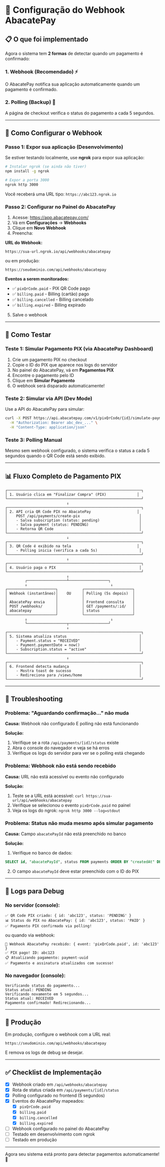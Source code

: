 # 🥑 Configuração do Webhook AbacatePay

## 📋 O que foi implementado

Agora o sistema tem **2 formas** de detectar quando um pagamento é confirmado:

### 1. **Webhook (Recomendado)** ⚡
O AbacatePay notifica sua aplicação automaticamente quando um pagamento é confirmado.

### 2. **Polling (Backup)** 🔄
A página de checkout verifica o status do pagamento a cada 5 segundos.

---

## 🔧 Como Configurar o Webhook

### Passo 1: Expor sua aplicação (Desenvolvimento)

Se estiver testando localmente, use **ngrok** para expor sua aplicação:

```bash
# Instalar ngrok (se ainda não tiver)
npm install -g ngrok

# Expor a porta 3000
ngrok http 3000
```

Você receberá uma URL tipo: `https://abc123.ngrok.io`

### Passo 2: Configurar no Painel do AbacatePay

1. Acesse: https://app.abacatepay.com/
2. Vá em **Configurações** → **Webhooks**
3. Clique em **Novo Webhook**
4. Preencha:

**URL do Webhook:**
```
https://sua-url.ngrok.io/api/webhooks/abacatepay
```
ou em produção:
```
https://seudominio.com/api/webhooks/abacatepay
```

**Eventos a serem monitorados:**
- ✅ `pixQrCode.paid` - PIX QR Code pago
- ✅ `billing.paid` - Billing (cartão) pago
- ✅ `billing.cancelled` - Billing cancelado
- ✅ `billing.expired` - Billing expirado

5. Salve o webhook

---

## 🧪 Como Testar

### Teste 1: Simular Pagamento PIX (via AbacatePay Dashboard)

1. Crie um pagamento PIX no checkout
2. Copie o ID do PIX que aparece nos logs do servidor
3. No painel do AbacatePay, vá em **Pagamentos PIX**
4. Encontre o pagamento pelo ID
5. Clique em **Simular Pagamento**
6. O webhook será disparado automaticamente!

### Teste 2: Simular via API (Dev Mode)

Use a API do AbacatePay para simular:

```bash
curl -X POST https://api.abacatepay.com/v1/pixQrCode/{id}/simulate-payment \
  -H "Authorization: Bearer abc_dev_..." \
  -H "Content-Type: application/json"
```

### Teste 3: Polling Manual

Mesmo sem webhook configurado, o sistema verifica o status a cada 5 segundos quando o QR Code está sendo exibido.

---

## 📊 Fluxo Completo de Pagamento PIX

```
┌─────────────────────────────────────────────────────────────┐
│ 1. Usuário clica em "Finalizar Compra" (PIX)              │
└─────────────────────────────────────────────────────────────┘
                            ↓
┌─────────────────────────────────────────────────────────────┐
│ 2. API cria QR Code PIX no AbacatePay                     │
│    POST /api/payments/create-pix                           │
│    - Salva subscription (status: pending)                  │
│    - Salva payment (status: PENDING)                       │
│    - Retorna QR Code                                       │
└─────────────────────────────────────────────────────────────┘
                            ↓
┌─────────────────────────────────────────────────────────────┐
│ 3. QR Code é exibido na tela                              │
│    - Polling inicia (verifica a cada 5s)                   │
└─────────────────────────────────────────────────────────────┘
                            ↓
┌─────────────────────────────────────────────────────────────┐
│ 4. Usuário paga o PIX                                      │
└─────────────────────────────────────────────────────────────┘
                            ↓
         ┌──────────────────┴──────────────────┐
         ↓                                      ↓
┌──────────────────────┐           ┌──────────────────────┐
│ Webhook (instantâneo)│    OU     │ Polling (5s depois)  │
│                      │           │                      │
│ AbacatePay envia     │           │ Frontend consulta    │
│ POST /webhooks/      │           │ GET /payments/:id/   │
│ abacatepay           │           │ status               │
└──────────────────────┘           └──────────────────────┘
         ↓                                      ↓
         └──────────────────┬──────────────────┘
                            ↓
┌─────────────────────────────────────────────────────────────┐
│ 5. Sistema atualiza status                                 │
│    - Payment.status = "RECEIVED"                           │
│    - Payment.paymentDate = now()                           │
│    - Subscription.status = "active"                        │
└─────────────────────────────────────────────────────────────┘
                            ↓
┌─────────────────────────────────────────────────────────────┐
│ 6. Frontend detecta mudança                                │
│    - Mostra toast de sucesso                               │
│    - Redireciona para /views/home                          │
└─────────────────────────────────────────────────────────────┘
```

---

## 🐛 Troubleshooting

### Problema: "Aguardando confirmação..." não muda

**Causa:** Webhook não configurado E polling não está funcionando

**Solução:**
1. Verifique se a rota `/api/payments/[id]/status` existe
2. Abra o console do navegador e veja se há erros
3. Verifique os logs do servidor para ver se o polling está chegando

### Problema: Webhook não está sendo recebido

**Causa:** URL não está acessível ou evento não configurado

**Solução:**
1. Teste se a URL está acessível: `curl https://sua-url/api/webhooks/abacatepay`
2. Verifique se selecionou o evento `pixQrCode.paid` no painel
3. Veja os logs do ngrok: `ngrok http 3000 --log=stdout`

### Problema: Status não muda mesmo após simular pagamento

**Causa:** Campo `abacatePayId` não está preenchido no banco

**Solução:**
1. Verifique no banco de dados:
```sql
SELECT id, "abacatePayId", status FROM payments ORDER BY "createdAt" DESC LIMIT 5;
```
2. O campo `abacatePayId` deve estar preenchido com o ID do PIX

---

## 📝 Logs para Debug

### No servidor (console):

```
✅ QR Code PIX criado: { id: 'abc123', status: 'PENDING' }
📊 Status do PIX no AbacatePay: { id: 'abc123', status: 'PAID' }
✅ Pagamento PIX confirmado via polling!
```

ou quando via webhook:

```
🥑 Webhook AbacatePay recebido: { event: 'pixQrCode.paid', id: 'abc123' }
✅ PIX pago! ID: abc123
📋 Atualizando pagamento: payment-uuid
✅ Pagamento e assinatura atualizados com sucesso!
```

### No navegador (console):

```
Verificando status do pagamento...
Status atual: PENDING
Verificando novamente em 5 segundos...
Status atual: RECEIVED
Pagamento confirmado! Redirecionando...
```

---

## 🚀 Produção

Em produção, configure o webhook com a URL real:

```
https://seudominio.com/api/webhooks/abacatepay
```

E remova os logs de debug se desejar.

---

## ✅ Checklist de Implementação

- [x] Webhook criado em `/api/webhooks/abacatepay`
- [x] Rota de status criada em `/api/payments/[id]/status`
- [x] Polling configurado no frontend (5 segundos)
- [x] Eventos do AbacatePay mapeados:
  - [x] `pixQrCode.paid`
  - [x] `billing.paid`
  - [x] `billing.cancelled`
  - [x] `billing.expired`
- [ ] Webhook configurado no painel do AbacatePay
- [ ] Testado em desenvolvimento com ngrok
- [ ] Testado em produção

---

Agora seu sistema está pronto para detectar pagamentos automaticamente! 🎉
